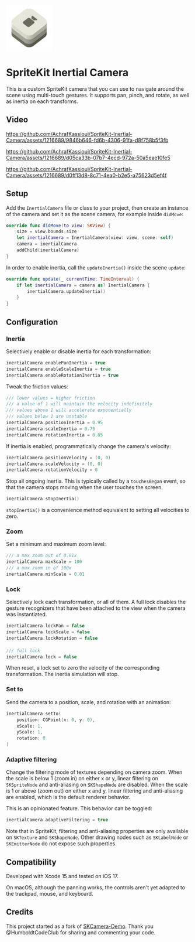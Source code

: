 <img src="Images/SpriteKit-Inertial-Camera-Icon-Alpha.png" alt="SpriteKit-Inertial-Camera-Icon" style="width:25%;" />

#  SpriteKit Inertial Camera

This is a custom SpriteKit camera that you can use to navigate around the scene using multi-touch gestures. It supports pan, pinch, and rotate, as well as inertia on each transforms.

## Video

https://github.com/AchrafKassioui/SpriteKit-Inertial-Camera/assets/1216689/9846b646-fd6b-4306-91fa-d8f758b5f3fb

https://github.com/AchrafKassioui/SpriteKit-Inertial-Camera/assets/1216689/d05ca33b-07b7-4ecd-972a-50a5eae10fe5

https://github.com/AchrafKassioui/SpriteKit-Inertial-Camera/assets/1216689/d0ff13d8-8c71-4ea0-b2e5-a75623d5ef4f

## Setup

Add the `InertialCamera` file or class to your project, then create an instance of the camera and set it as the scene camera, for example inside `didMove`:

```swift
override func didMove(to view: SKView) {
    size = view.bounds.size
    let inertialCamera = InertialCamera(view: view, scene: self)
    camera = inertialCamera
    addChild(inertialCamera)
}
```

In order to enable inertia, call the `updateInertia()` inside the scene `update`:

```swift
override func update(_ currentTime: TimeInterval) {
    if let inertialCamera = camera as? InertialCamera {
        inertialCamera.updateInertia()
    }
}
```

## Configuration

### Inertia

Selectively enable or disable inertia for each transformation:

```swift
inertialCamera.enablePanInertia = true
inertialCamera.enableScaleInertia = true
inertialCamera.enableRotationInertia = true
```

Tweak the friction values:

```swift
/// lower values = higher friction
/// a value of 1 will maintain the velocity indefinitely
/// values above 1 will accelerate exponentially
/// values below 1 are unstable
inertialCamera.positionInertia = 0.95
inertialCamera.scaleInertia = 0.75
inertialCamera.rotationInertia = 0.85
```

If inertia is enabled, programmatically change the camera's velocity:

```swift
inertialCamera.positionVelocity = (0, 0)
inertialCamera.scaleVelocity = (0, 0)
inertialCamera.rotationVelocity = 0
```

Stop all ongoing inertia. This is typically called by a `touchesBegan` event, so that the camera stops moving when the user touches the screen.

```swift
inertialCamera.stopInertia()
```

`stopInertia()` is a convenience method equivalent to setting all velocities to zero.

### Zoom

Set a minimum and maximum zoom level:

```swift
/// a max zoom out of 0.01x
inertialCamera.maxScale = 100
/// a max zoom in of 100x
inertialCamera.minScale = 0.01
```

### Lock

Selectively lock each transformation, or all of them. A full lock disables the gesture recognizers that have been attached to the view when the camera was instantiated.

```swift
inertialCamera.lockPan = false
inertialCamera.lockScale = false
inertialCamera.lockRotation = false

/// full lock
inertialCamera.lock = false
```

When reset, a lock set to zero the velocity of the corresponding transformation. The inertia simulation will stop.

### Set to

Send the camera to a position, scale, and rotation with an animation:

```swift
inertialCamera.setTo(
    position: CGPoint(x: 0, y: 0),
    xScale: 1,
    yScale: 1,
    rotation: 0
)
```

### Adaptive filtering

Change the filtering mode of textures depending on camera zoom. When the scale is below 1 (zoom in) on either x or y, linear filtering on `SKSpriteNode` and anti-aliasing on `SKShapeNode` are disabled. When the scale is 1 or above (zoom out) on either x and y, linear filtering and anti-aliasing are enabled, which is the default renderer behavior.

This is an opinionated feature. This behavior can be toggled:

```swift
inertialCamera.adaptiveFiltering = true
```

Note that in SpriteKit, filtering and anti-aliasing properties are only available on `SKTexture` and `SKShapeNode`. Other drawing nodes such as `SKLabelNode` or `SKEmitterNode` do not expose such properties.

## Compatibility

Developed with Xcode 15 and tested on iOS 17.

On macOS, although the panning works, the controls aren't yet adapted to the trackpad, mouse, and keyboard.

## Credits

This project started as a fork of [SKCamera-Demo](https://github.com/HumboldtCodeClub/SKCamera-Demo). Thank you @HumboldtCodeClub for sharing and commenting your code.

